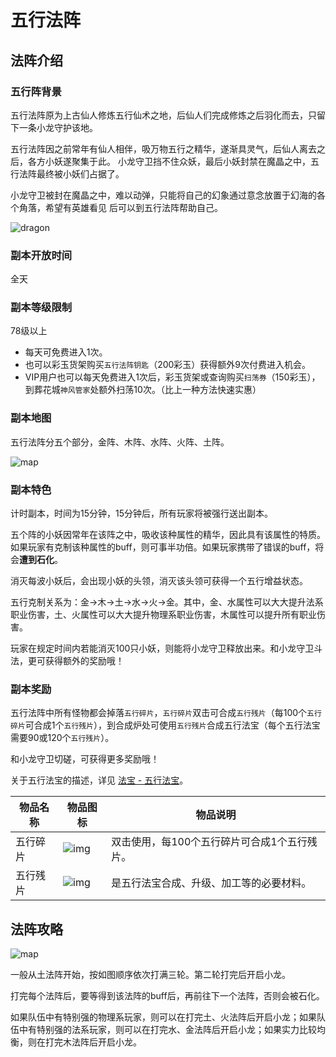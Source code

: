 # 五行法阵

## 法阵介绍

### 五行阵背景

五行法阵原为上古仙人修炼五行仙术之地，后仙人们完成修炼之后羽化而去，只留下一条小龙守护该地。

五行法阵因之前常年有仙人相伴，吸万物五行之精华，遂渐具灵气，后仙人离去之后，各方小妖遂聚集于此。
小龙守卫挡不住众妖，最后小妖封禁在魔晶之中，五行法阵最终被小妖们占据了。

小龙守卫被封在魔晶之中，难以动弹，只能将自己的幻象通过意念放置于幻海的各个角落，希望有英雄看见
后可以到五行法阵帮助自己。

![dragon](/static/images/daily/wxfz/dragon.jpg)

### 副本开放时间

全天

### 副本等级限制

78级以上

* 每天可免费进入1次。
* 也可以彩玉货架购买`五行法阵钥匙`（200彩玉）获得额外9次付费进入机会。
* VIP用户也可以每天免费进入1次后，彩玉货架或查询购买`扫荡券`（150彩玉），到葬花城`神风管家`处额外扫荡10次。（比上一种方法快速实惠）

### 副本地图

五行法阵分五个部分，金阵、木阵、水阵、火阵、土阵。

![map](/static/images/daily/wxfz/map.jpg)

### 副本特色

计时副本，时间为15分钟，15分钟后，所有玩家将被强行送出副本。

五个阵的小妖因常年在该阵之中，吸收该种属性的精华，因此具有该属性的特质。如果玩家有克制该种属性的buff，则可事半功倍。如果玩家携带了错误的buff，将会**遭到石化**。

消灭每波小妖后，会出现小妖的头领，消灭该头领可获得一个五行增益状态。

五行克制关系为：金→木→土→水→火→金。其中，金、水属性可以大大提升法系职业伤害，土、火属性可以大大提升物理系职业伤害，木属性可以提升所有职业伤害。

玩家在规定时间内若能消灭100只小妖，则能将小龙守卫释放出来。和小龙守卫斗法，更可获得额外的奖励哦！

### 副本奖励

五行法阵中所有怪物都会掉落`五行碎片`，`五行碎片`双击可合成`五行残片`（每100个`五行碎片`可合成1个`五行残片`），到合成炉处可使用`五行残片`合成五行法宝（每个五行法宝需要90或120个`五行残片`）。

和小龙守卫切磋，可获得更多奖励哦！

关于五行法宝的描述，详见 [法宝 - 五行法宝](/game/fabao/wuxing.html)。

| 物品名称 | 物品图标                                   | 物品说明                                     |
| -------- | ------------------------------------------ | -------------------------------------------- |
| 五行碎片 | ![img](/static/images/daily/wxfz/wxsp.jpg) | 双击使用，每100个五行碎片可合成1个五行残片。 |
| 五行残片 | ![img](/static/images/daily/wxfz/wxcp.jpg) | 是五行法宝合成、升级、加工等的必要材料。     |

## 法阵攻略

![map](/static/images/daily/wxfz/map_guide.jpg)

一般从土法阵开始，按如图顺序依次打满三轮。第二轮打完后开启小龙。

打完每个法阵后，要等得到该法阵的buff后，再前往下一个法阵，否则会被石化。

如果队伍中有特别强的物理系玩家，则可以在打完土、火法阵后开启小龙；如果队伍中有特别强的法系玩家，则可以在打完水、金法阵后开启小龙；如果实力比较均衡，则在打完木法阵后开启小龙。